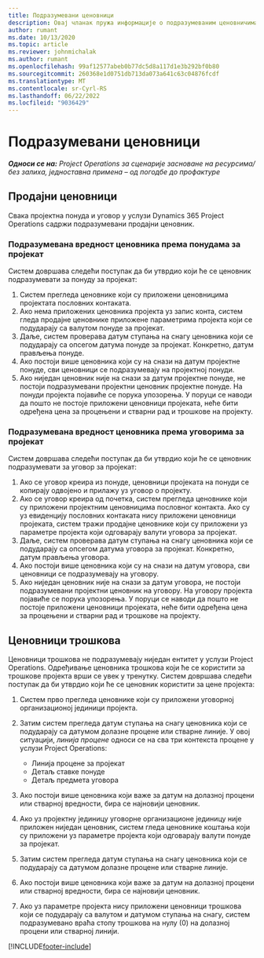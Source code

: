 ```yaml
---
title: Подразумевани ценовници
description: Овај чланак пружа информације о подразумеваним ценовничима продаје и трошкова у операцијама пројекта.
author: rumant
ms.date: 10/13/2020
ms.topic: article
ms.reviewer: johnmichalak
ms.author: rumant
ms.openlocfilehash: 99af12577abeb0b77dc5d8a117d1e3b292bf0b80
ms.sourcegitcommit: 260368e1d0751db713da073a641c63c04876fcdf
ms.translationtype: MT
ms.contentlocale: sr-Cyrl-RS
ms.lasthandoff: 06/22/2022
ms.locfileid: "9036429"
---
```

# <a name="default-price-lists"></a>Подразумевани ценовници

_**Односи се на:** Project Operations за сценарије засноване на ресурсима/без залиха, једноставна примена – од погодбе до профактуре_

## <a name="sales-price-lists"></a>Продајни ценовници

Свака пројектна понуда и уговор у услузи Dynamics 365 Project Operations садржи подразумевани продајни ценовник. 

### <a name="price-list-default-on-project-quotes"></a>Подразумевана вредност ценовника према понудама за пројекат
Систем довршава следећи поступак да би утврдио који ће се ценовник подразумевати за понуду за пројекат:

1. Систем прегледа ценовнике који су приложени ценовницима пројектата пословних контаката. 
2. Ако нема приложених ценовника пројекта уз запис конта, систем гледа продајне ценовнике приложене параметрима пројекта који се подударају са валутом понуде за пројекат.
3. Даље, систем проверава датум ступања на снагу ценовника који се подударају са опсегом датума понуде за пројекат. Конкретно, датум прављења понуде.
4. Ако постоји више ценовника који су на снази на датум пројектне понуде, сви ценовници се подразумевају на пројектној понуди.
5. Ако ниједан ценовник није на снази за датум пројектне понуде, не постоји подразумевани пројектни ценовник пројектне понуде. На понуди пројекта појавиће се порука упозорења. У поруци се наводи да пошто не постоје приложени ценовници пројеката, неће бити одређена цена за процењени и стварни рад и трошкове на пројекту.

### <a name="price-list-default-on-project-contracts"></a>Подразумевана вредност ценовника према уговорима за пројекат 
Систем довршава следећи поступак да би утврдио који ће се ценовник подразумевати за уговор за пројекат:

1. Ако се уговор креира из понуде, ценовници пројеката на понуди се копирају одвојено и прилажу уз уговор о пројекту.
2. Ако се уговор креира од почетка, систем прегледа ценовнике који су приложени пројектним ценовницима пословног контакта. Ако су уз евиденцију пословних контаката нису приложени ценовници пројеката, систем тражи продајне ценовнике који су приложени уз параметре пројекта који одговарају валути уговора за пројекат.
4. Даље, систем проверава датум ступања на снагу ценовника који се подударају са опсегом датума уговора за пројекат. Конкретно, датум прављења уговора.
5. Ако постоји више ценовника који су на снази на датум уговора, сви ценовници се подразумевају на уговору.
6. Ако ниједан ценовник није на снази за датум уговора, не постоји подразумевани пројектни ценовник на уговору. На уговору пројекта појавиће се порука упозорења. У поруци се наводи да пошто не постоје приложени ценовници пројеката, неће бити одређена цена за процењени и стварни рад и трошкове на пројекту.

## <a name="cost-price-lists"></a>Ценовници трошкова

Ценовници трошкова не подразумевају ниједан ентитет у услузи Project Operations. Одређивање ценовника трошкова који ће се користити за трошкове пројекта врши се увек у тренутку. Систем довршава следећи поступак да би утврдио који ће се ценовник користити за цене пројекта:

1. Систем прво прегледа ценовнике који су приложени уговорној организационој јединици пројекта.
2. Затим систем прегледа датум ступања на снагу ценовника који се подударају са датумом долазне процене или стварне линије. У овој ситуацији, *линија процене* односи се на сва три контекста процене у услузи Project Operations:

    - Линија процене за пројекат
    - Детаљ ставке понуде
    - Детаљ предмета уговора
  
3. Ако постоји више ценовника који важе за датум на долазној процени или стварној вредности, бира се најновији ценовник.
4. Ако уз пројектну јединицу уговорне организационе јединицу није приложен ниједан ценовник, систем гледа ценовнике коштања који су приложени уз параметре пројекта који одговарају валути понуде за пројекат.
5. Затим систем прегледа датум ступања на снагу ценовника који се подударају са датумом долазне процене или стварне линије. 
6. Ако постоји више ценовника који важе за датум на долазној процени или стварној вредности, бира се најновији ценовник.
7. Ако уз параметре пројекта нису приложени ценовници трошкова који се подударају са валутом и датумом ступања на снагу, систем подразумевано враћа стопу трошкова на нулу (0) на долазној процени или стварној линији.


[!INCLUDE[footer-include](../includes/footer-banner.md)]
